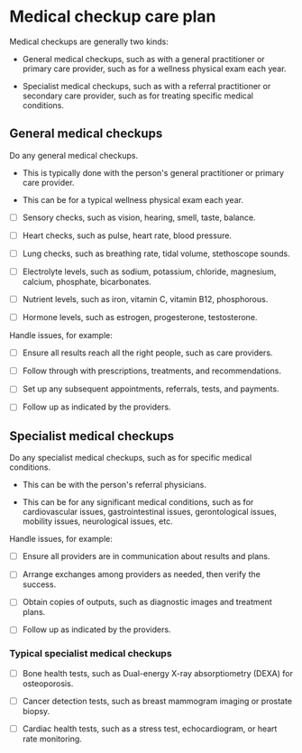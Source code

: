 # Medical checkup care plan

Medical checkups are generally two kinds:

* General medical checkups, such as with a general practitioner or primary care provider, such as for a wellness physical exam each year.

* Specialist medical checkups, such as with a referral practitioner or secondary care provider, such as for treating specific medical conditions.


## General medical checkups

Do any general medical checkups.

* This is typically done with the person's general practitioner or primary care provider.

* This can be for a typical wellness physical exam each year.
  
- [ ] Sensory checks, such as vision, hearing, smell, taste, balance.

- [ ] Heart checks, such as pulse, heart rate, blood pressure.

- [ ] Lung checks, such as breathing rate, tidal volume, stethoscope sounds.

- [ ] Electrolyte levels, such as sodium, potassium, chloride, magnesium, calcium, phosphate, bicarbonates. 

- [ ] Nutrient levels, such as iron, vitamin C, vitamin B12, phosphorous.

- [ ] Hormone levels, such as estrogen, progesterone, testosterone.

Handle issues, for example:

- [ ] Ensure all results reach all the right people, such as care providers.

- [ ] Follow through with prescriptions, treatments, and recommendations.

- [ ] Set up any subsequent appointments, referrals, tests, and payments.

- [ ] Follow up as indicated by the providers.


## Specialist medical checkups

Do any specialist medical checkups, such as for specific medical conditions.

* This can be with the person's referral physicians.

* This can be for any significant medical conditions, such as for cardiovascular issues, gastrointestinal issues, gerontological issues, mobility issues, neurological issues, etc.

Handle issues, for example:

- [ ] Ensure all providers are in communication about results and plans.

- [ ] Arrange exchanges among providers as needed, then verify the success.

- [ ] Obtain copies of outputs, such as diagnostic images and treatment plans.

- [ ] Follow up as indicated by the providers.


### Typical specialist medical checkups

- [ ] Bone health tests, such as Dual-energy X-ray absorptiometry (DEXA) for osteoporosis.

- [ ] Cancer detection tests, such as breast mammogram imaging or prostate biopsy.
  
- [ ] Cardiac health tests, such as a stress test, echocardiogram, or heart rate monitoring.


